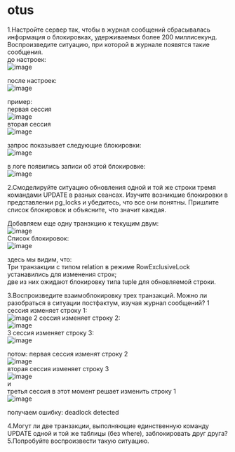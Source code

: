 # otus
1.Настройте сервер так, чтобы в журнал сообщений сбрасывалась информация о блокировках, удерживаемых более 200 миллисекунд. Воспроизведите ситуацию, при которой в журнале появятся такие сообщения.  
до настроек:  
![image](https://user-images.githubusercontent.com/108919955/184071002-6c11dfa3-08b2-4f73-83c6-e76e182ed10d.png)  
  
после настроек:  
![image](https://user-images.githubusercontent.com/108919955/184072158-c42685b0-b216-462b-a72c-946fc2008f27.png)  
  
 пример:  
 первая сессия  
 ![image](https://user-images.githubusercontent.com/108919955/184470550-46e327a1-bfb2-430d-86d8-d2268c8818c7.png)  
 вторая сессия  
 ![image](https://user-images.githubusercontent.com/108919955/184470610-2fa87ff6-9834-4a30-8e72-eedeee5a42d2.png)  

запрос показывает следующие блокировки:  
![image](https://user-images.githubusercontent.com/108919955/184470723-320e7498-6594-48da-b54a-e535e8da0eca.png)
  
в логе появились записи об этой блокировке:  
![image](https://user-images.githubusercontent.com/108919955/184470770-59dc5c00-d780-4907-a8ad-1e8116798819.png)  
  
2.Смоделируйте ситуацию обновления одной и той же строки тремя командами UPDATE в разных сеансах. Изучите возникшие блокировки в представлении pg_locks и убедитесь, что все они понятны. Пришлите список блокировок и объясните, что значит каждая.  
  
Добавляем еще одну транзкцию к текущим двум:  
![image](https://user-images.githubusercontent.com/108919955/184472926-f35c47b4-5af3-4c71-bd3a-b1894689e443.png)  
Список блокировок:  
![image](https://user-images.githubusercontent.com/108919955/184472883-b109b18e-3e84-40fc-91a2-5bd6bca932a3.png)  
  
здесь мы видим, что:  
Три транзакции с типом relation в режиме RowExclusiveLock устанавились для изменения строк;  
две из них ожидают блокировку типа tuple для обновляемой строки.


3.Воспроизведите взаимоблокировку трех транзакций. Можно ли разобраться в ситуации постфактум, изучая журнал сообщений? 
1 сессия изменяет строку 1:  
![image](https://user-images.githubusercontent.com/108919955/184475251-19cbc4e9-31c4-48cf-aaee-1a87d8563b6f.png)
2 сессия изменяет строку 2:  
![image](https://user-images.githubusercontent.com/108919955/184475274-2a760154-8295-46a7-a5e5-5a23ebadd9f8.png)  
3 сессия изменяет строку 3:  
![image](https://user-images.githubusercontent.com/108919955/184475290-4c903033-43e1-4d42-bd78-0bc68c3a02e7.png)  
  
потом:
первая сессия изменят строку 2  
![image](https://user-images.githubusercontent.com/108919955/184475362-dd934b60-1c76-4f1b-8ac2-da1bd0fb8aa6.png)  
вторая сессия изменяет строку 3  
![image](https://user-images.githubusercontent.com/108919955/184475389-edcfc2c2-d8dc-4923-8dcd-f9a8eff028c8.png)  
и  
третья сессия в этот момент решает изменить строку 1  
![image](https://user-images.githubusercontent.com/108919955/184475425-7791ca74-fecf-4d9d-a113-dfde1b51df82.png)  
  
получаем ошибку: deadlock detected    

4.Могут ли две транзакции, выполняющие единственную команду UPDATE одной и той же таблицы (без where), заблокировать друг друга?  
5.Попробуйте воспроизвести такую ситуацию.  


